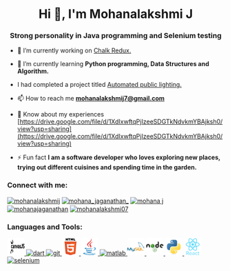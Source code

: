 <h1 align="center">Hi 👋, I'm Mohanalakshmi J</h1>
<h3 align="center">Strong personality in Java programming and Selenium testing</h3>

- 🔭 I’m currently working on [Chalk Redux.](https://docs.google.com/presentation/d/1jIMSVICEII3mY4JbA5QQoleqw-Y9ptBA/edit?usp=drive_link&ouid=106661203170999807612&rtpof=true&sd=true)

- 🌱 I’m currently learning **Python programming, Data Structures and Algorithm.**

- I had completed a project titled [Automated public lighting.](https://docs.google.com/presentation/d/1n1Nh4jPfakl83vvqXvIcNq3y_6UG8hRx/edit?usp=drive_link&ouid=106661203170999807612&rtpof=true&sd=true)

- 📫 How to reach me **mohanalakshmij7@gmail.com**

- 📄 Know about my experiences [https://drive.google.com/file/d/1XdIxwftqPjIzeeSDGTkNdvkmYBAjksh0/view?usp=sharing](https://drive.google.com/file/d/1XdIxwftqPjIzeeSDGTkNdvkmYBAjksh0/view?usp=sharing)

- ⚡ Fun fact **I am a software developer who loves exploring new places, trying out different cuisines and spending time in the garden.**

<h3 align="left">Connect with me:</h3>
<p align="left">
<a href="https://linkedin.com/in/mohanalakshmij" target="blank"><img align="center" src="https://raw.githubusercontent.com/rahuldkjain/github-profile-readme-generator/master/src/images/icons/Social/linked-in-alt.svg" alt="mohanalakshmij" height="30" width="40" /></a>
<a href="https://instagram.com/mohana_jaganathan_" target="blank"><img align="center" src="https://raw.githubusercontent.com/rahuldkjain/github-profile-readme-generator/master/src/images/icons/Social/instagram.svg" alt="mohana_jaganathan_" height="30" width="40" /></a>
<a href="https://www.hackerrank.com/mohana j" target="blank"><img align="center" src="https://raw.githubusercontent.com/rahuldkjain/github-profile-readme-generator/master/src/images/icons/Social/hackerrank.svg" alt="mohana j" height="30" width="40" /></a>
<a href="https://www.leetcode.com/mohanajaganathan" target="blank"><img align="center" src="https://raw.githubusercontent.com/rahuldkjain/github-profile-readme-generator/master/src/images/icons/Social/leet-code.svg" alt="mohanajaganathan" height="30" width="40" /></a>
<a href="https://auth.geeksforgeeks.org/user/mohanalakshmi07" target="blank"><img align="center" src="https://raw.githubusercontent.com/rahuldkjain/github-profile-readme-generator/master/src/images/icons/Social/geeks-for-geeks.svg" alt="mohanalakshmi07" height="30" width="40" /></a>
</p>

<h3 align="left">Languages and Tools:</h3>
<p align="left"> <a href="https://canvasjs.com" target="_blank" rel="noreferrer"> <img src="https://raw.githubusercontent.com/Hardik0307/Hardik0307/master/assets/canvasjs-charts.svg" alt="canvasjs" width="40" height="40"/> </a> <a href="https://dart.dev" target="_blank" rel="noreferrer"> <img src="https://www.vectorlogo.zone/logos/dartlang/dartlang-icon.svg" alt="dart" width="40" height="40"/> </a> <a href="https://git-scm.com/" target="_blank" rel="noreferrer"> <img src="https://www.vectorlogo.zone/logos/git-scm/git-scm-icon.svg" alt="git" width="40" height="40"/> </a> <a href="https://www.w3.org/html/" target="_blank" rel="noreferrer"> <img src="https://raw.githubusercontent.com/devicons/devicon/master/icons/html5/html5-original-wordmark.svg" alt="html5" width="40" height="40"/> </a> <a href="https://www.java.com" target="_blank" rel="noreferrer"> <img src="https://raw.githubusercontent.com/devicons/devicon/master/icons/java/java-original.svg" alt="java" width="40" height="40"/> </a> <a href="https://www.mathworks.com/" target="_blank" rel="noreferrer"> <img src="https://upload.wikimedia.org/wikipedia/commons/2/21/Matlab_Logo.png" alt="matlab" width="40" height="40"/> </a> <a href="https://www.mysql.com/" target="_blank" rel="noreferrer"> <img src="https://raw.githubusercontent.com/devicons/devicon/master/icons/mysql/mysql-original-wordmark.svg" alt="mysql" width="40" height="40"/> </a> <a href="https://nodejs.org" target="_blank" rel="noreferrer"> <img src="https://raw.githubusercontent.com/devicons/devicon/master/icons/nodejs/nodejs-original-wordmark.svg" alt="nodejs" width="40" height="40"/> </a> <a href="https://www.python.org" target="_blank" rel="noreferrer"> <img src="https://raw.githubusercontent.com/devicons/devicon/master/icons/python/python-original.svg" alt="python" width="40" height="40"/> </a> <a href="https://reactjs.org/" target="_blank" rel="noreferrer"> <img src="https://raw.githubusercontent.com/devicons/devicon/master/icons/react/react-original-wordmark.svg" alt="react" width="40" height="40"/> </a> <a href="https://www.selenium.dev" target="_blank" rel="noreferrer"> <img src="https://raw.githubusercontent.com/detain/svg-logos/780f25886640cef088af994181646db2f6b1a3f8/svg/selenium-logo.svg" alt="selenium" width="40" height="40"/> </a> </p>
